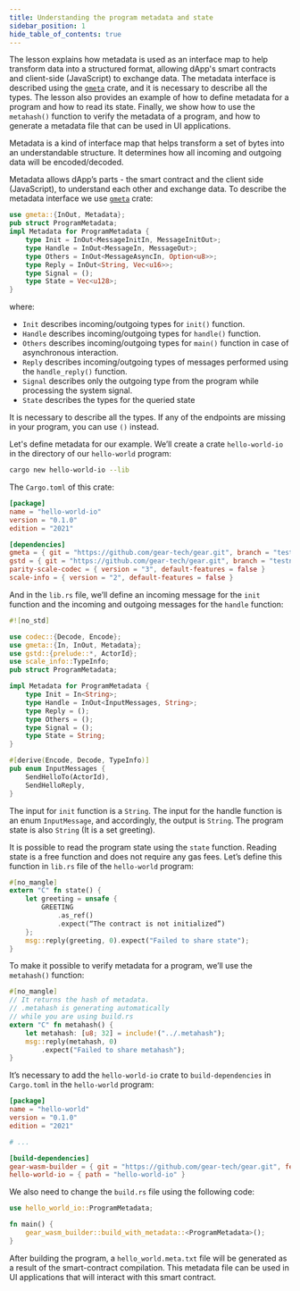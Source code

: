 ```yaml
---
title: Understanding the program metadata and state
sidebar_position: 1
hide_table_of_contents: true
---
```


The lesson explains how metadata is used as an interface map to help transform data into a structured format, allowing dApp's smart contracts and client-side (JavaScript) to exchange data. The metadata interface is described using the [`gmeta`](https://docs.gear.rs/gmeta/) crate, and it is necessary to describe all the types. The lesson also provides an example of how to define metadata for a program and how to read its state. Finally, we show how to use the `metahash()` function to verify the metadata of a program, and how to generate a metadata file that can be used in UI applications.

Metadata is a kind of interface map that helps transform a set of bytes into an understandable structure. It determines how all incoming and outgoing data will be encoded/decoded.

Metadata allows dApp’s parts - the smart contract and the client side (JavaScript), to understand each other and exchange data.
To describe the metadata interface we use [`gmeta`](https://docs.gear.rs/gmeta/) crate:

```rust
use gmeta::{InOut, Metadata};
pub struct ProgramMetadata;
impl Metadata for ProgramMetadata {
    type Init = InOut<MessageInitIn, MessageInitOut>;
    type Handle = InOut<MessageIn, MessageOut>;
    type Others = InOut<MessageAsyncIn, Option<u8>>;
    type Reply = InOut<String, Vec<u16>>;
    type Signal = ();
    type State = Vec<u128>;
}
```

where:

- `Init` describes incoming/outgoing types for `init()` function.
- `Handle` describes incoming/outgoing types for `handle()` function.
- `Others` describes incoming/outgoing types for `main()` function in case of asynchronous interaction.
- `Reply` describes incoming/outgoing types of messages performed using the `handle_reply()` function.
- `Signal` describes only the outgoing type from the program while processing the system signal.
- `State` describes the types for the queried state

It is necessary to describe all the types. If any of the endpoints are missing in your program, you can use `()` instead.

Let's define metadata for our example. We’ll create a crate
`hello-world-io` in the directory of our `hello-world` program:

```bash
cargo new hello-world-io --lib
```

The `Cargo.toml` of this crate:

```toml title="hello-world-io/Cargo.toml"
[package]
name = "hello-world-io"
version = "0.1.0"
edition = "2021"

[dependencies]
gmeta = { git = "https://github.com/gear-tech/gear.git", branch = "testnet" }
gstd = { git = "https://github.com/gear-tech/gear.git", branch = "testnet" }
parity-scale-codec = { version = "3", default-features = false }
scale-info = { version = "2", default-features = false }
```

And in the `lib.rs` file, we’ll define an incoming message for the `init` function and the incoming and outgoing messages for the `handle` function:

```rust title="hello-world-io/src/lib.rs"
#![no_std]

use codec::{Decode, Encode};
use gmeta::{In, InOut, Metadata};
use gstd::{prelude::*, ActorId};
use scale_info::TypeInfo;
pub struct ProgramMetadata;

impl Metadata for ProgramMetadata {
    type Init = In<String>;
    type Handle = InOut<InputMessages, String>;
    type Reply = ();
    type Others = ();
    type Signal = ();
    type State = String;
}

#[derive(Encode, Decode, TypeInfo)]
pub enum InputMessages {
    SendHelloTo(ActorId),
    SendHelloReply,
}
```

The input for `init` function is a `String`. The input for the handle function is an enum `InputMessage`, and accordingly, the output is `String`. The program state is also `String` (It is a set greeting).

It is possible to read the program state using the `state` function. Reading state is a free function and does not require any gas fees. Let’s define this function in `lib.rs` file of the `hello-world` program:

```rust title="hello-world/src/lib.rs"
#[no_mangle]
extern "C" fn state() {
    let greeting = unsafe {
        GREETING
            .as_ref()
            .expect(“The contract is not initialized”)
    };
    msg::reply(greeting, 0).expect("Failed to share state");
}
```

To make it possible to verify metadata for a program, we’ll use the `metahash()` function:

```rust title="hello-world/src/lib.rs"
#[no_mangle]
// It returns the hash of metadata.
// .metahash is generating automatically
// while you are using build.rs
extern "C" fn metahash() {
    let metahash: [u8; 32] = include!("../.metahash");
    msg::reply(metahash, 0)
        .expect("Failed to share metahash");
}
```

It’s necessary to add the `hello-world-io` crate to `build-dependencies` in `Cargo.toml` in the `hello-world` program:

```toml title="hello-world/Cargo.toml"
[package]
name = "hello-world"
version = "0.1.0"
edition = "2021"

# ...

[build-dependencies]
gear-wasm-builder = { git = "https://github.com/gear-tech/gear.git", features = ["wasm-opt"], branch = "testnet" }
hello-world-io = { path = "hello-world-io" }
```

We also need to change the `build.rs` file using the following code:

```rust title="hello-world/build.rs"
use hello_world_io::ProgramMetadata;

fn main() {
    gear_wasm_builder::build_with_metadata::<ProgramMetadata>();
}
```

After building the program, a `hello_world.meta.txt` file will be generated as a result of the smart-contract compilation. This metadata file can be used in UI applications that will interact with this smart contract.
